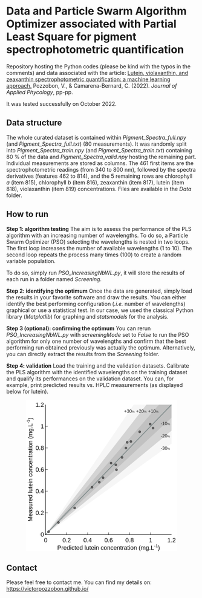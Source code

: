 # Data and Particle Swarm Algorithm Optimizer associated with Partial Least Square for pigment spectrophotometric quantification

Repository hosting the Python codes (please be kind with the typos in the comments) and data associated with the article:
[Lutein, violaxanthin, and zeaxanthin spectrophotometric quantification: a machine learning approach.](https://www.springer.com/journal/10811)
Pozzobon, V., & Camarena-Bernard, C. (2022).
*Journal of Applied Phycology*, pp-pp.

It was tested successfully on October 2022.

## Data structure

The whole curated dataset is contained within _Pigment_Spectra_full.npy_ (and _Pigment_Spectra_full.txt_) (80 measurements). It was randomly split into _Pigment_Spectra_train.npy_ (and _Pigment_Spectra_train.txt_) containing 80 % of the data and _Pigment_Spectra_valid.npy_ hosting the remaining part. Individual measurements are stored as columns. The 461 first items are the spectrophotometric readings (from 340 to 800 nm), followed by the spectra derivatives (features 462 to 814), and the 5 remaining rows are chlorophyll _a_ (item 815), chlorophyll _b_ (item 816), zeaxanthin (item 817), lutein (item 818), violaxanthin (item 819) concentrations. Files are available in the _Data_ folder.

## How to run

__Step 1: algorithm testing__
The aim is to assess the performance of the PLS algorithm with an increasing number of wavelengths. To do so, a Particle Swarm Optimizer (PSO) selecting the wavelengths is nested in two loops. The first loop increases the number of available wavelengths (1 to 10). The second loop repeats the process many times (100) to create a random variable population.

To do so, simply run _PSO_IncreasingNbWL.py_, it will store the results of each run in a folder named _Screening_.

__Step 2: identifying the optimum__
Once the data are generated, simply load the results in your favorite software and draw the results. You can either identify the best performing configuration (_.i.e._ number of wavelengths) graphical or use a statistical test. In our case, we used the classical Python library (_Matplotlib_) for graphing and _statsmodels_ for the analysis.

__Step 3 (optional): confirming the optimum__
You can rerun _PSO_IncreasingNbWL.py_ with _screeningMode_ set to _False_ to run the PSO algorithm for only one number of wavelengths and confirm that the best performing run obtained previously was actually the optimum. Alternatively, you can directly extract the results from the _Screening_ folder.

__Step 4: validation__
Load the training and the validation datasets. Calibrate the PLS algorithm with the identified wavelengths on the training dataset and qualify its performances on the validation dataset. You can, for example, print predicted results vs. HPLC measurements (as displayed below for lutein).

<p align="center">
    <img src="./Fig_Lut_1biss.png" alt="A missing picture" width="400">
</p>

## Contact

Please feel free to contact me. You can find my details on: https://victorpozzobon.github.io/
